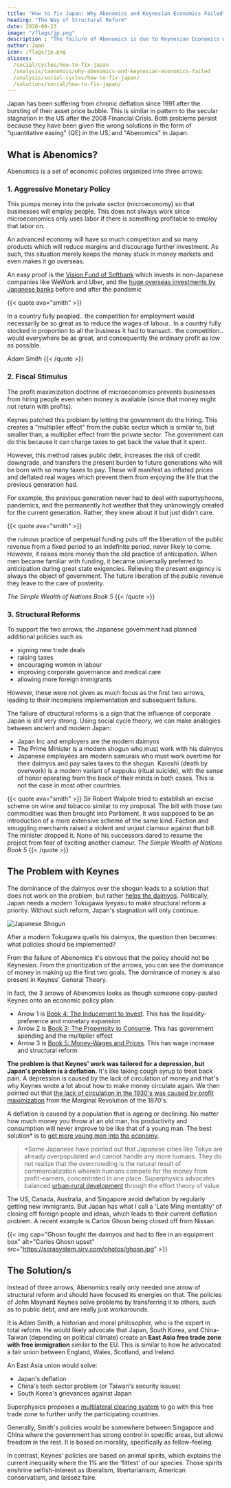 ```yaml
---
title: "How to fix Japan: Why Abenomics and Keynesian Economics Failed"
heading: "The Way of Structural Reform"
date: 2020-09-23
image: "/flags/jp.png"
description : "The failure of Abenomics is due to Keynesian Economics which is flawed to begin with"
author: Juan
icon: /flags/jp.png
aliases:
  /social/cycles/how-to-fix-japan
  /analysis/taonomics/why-abenomics-and-keynesian-economics-failed
  /analysis/social-cycles/how-to-fix-japan/
  /solutions/social/how-to-fix-japan/
---
```



Japan has been suffering from chronic deflation since 1991 after the bursting of their asset price bubble. This is similar in pattern to the secular stagnation in the US after the 2008 Financial Crisis. Both problems persist because they have been given the wrong solutions in the form of "quantitative easing" (QE) in the US, and "Abenomics" in Japan.


## What is Abenomics?

Abenomics is a set of economic policies organized into three arrows:

### 1. Aggressive Monetary Policy

This pumps money into the private sector (microeconomy) so that businesses will employ people. This does not always work since microeconomics only uses labor if there is something profitable to employ that labor on. 

An advanced economy will have so much competition and so many products which will reduce margins and discourage further investment. As such, this situation merely keeps the money stuck in money markets and even makes it go overseas. 

An easy proof is the [Vision Fund of Softbank](/social/economics/last-capitalist) which invests in non-Japanese companies like WeWork and Uber, and the [huge overseas investments by Japanese banks](https://www.japantimes.co.jp/news/2020/06/18/business/economy-business/banks-overseas-investments/) before and after the pandemic

{{< quote ava="smith" >}}
<p>In a country fully peopled.. the competition for employment would necessarily be so great as to reduce the wages of labour.. In a country fully stocked in proportion to all the business it had to transact.. the competition.. would everywhere be as great, and consequently the ordinary profit as low as possible.</p>
<cite>Adam Smith</cite>
{{< /quote >}}



### 2. Fiscal Stimulus

The profit maximization doctrine of microeconomics prevents businesses from hiring people even when money is available (since that money might not return with profits). 

Keynes patched this problem by letting the government do the hiring. This creates a "multiplier effect" from the public sector which is similar to, but smaller than, a multiplier effect from the private sector. The government can do this because it can charge taxes to get back the value that it spent. 

However, this method raises public debt, increases the risk of credit downgrade, and transfers the present burden to future generations who will be born with so many taxes to pay. These will manifest as inflated prices and deflated real wages which prevent them from enjoying the life that the previous generation had. 

For example, the previous generation never had to deal with supertyphoons, pandemics, and the permanently hot weather that they unknowingly created for the current generation. Rather, they knew about it but just didn't care.

{{< quote ava="smith" >}}
<p>the ruinous practice of perpetual funding puts off the liberation of the public revenue from a fixed period to an indefinite period, never likely to come. However, it raises more money than the old practice of anticipation. When men became familiar with funding, it became universally preferred to anticipation during great state exigencies. Relieving the present exigency is always the object of government. The future liberation of the public revenue they leave to the care of posterity.</p>
<cite>The Simple Wealth of Nations Book 5</cite>
{{< /quote >}}



### 3. Structural Reforms

To support the two arrows, the Japanese government had planned additional policies such as:
- signing new trade deals
- raising taxes
- encouraging women in labour
- improving corporate governance and medical care
- allowing more foreign immigrants

However, these were not given as much focus as the first two arrows, leading to their incomplete implementation and subsequent failure.

The failure of structural reforms is a sign that the influence of corporate Japan is still very strong. Using social cycle theory, we can make analogies between ancient and modern Japan:

- Japan Inc and employers are the modern daimyos
- The Prime Minister is a modern shogun who must work with his daimyos
- Japanese employees are modern samurais who must work overtime for their daimyos and pay sales taxes to the shogun. Karoshi (death by overwork) is a modern variant of seppuku (ritual suicide), with the sense of honor operating from the back of their minds in both cases. This is not the case in most other countries.


{{< quote ava="smith" >}}
Sir Robert Walpole tried to establish an excise scheme on wine and tobacco similar to my proposal. The bill with those two commodities was then brought into Parliament. It was supposed to be an introduction of a more extensive scheme of the same kind. Faction and smuggling merchants raised a violent and unjust clamour against that bill. The minister dropped it. None of his successors dared to resume the project from fear of exciting another clamour.
<cite>The Simple Wealth of Nations Book 5</cite>
{{< /quote >}}


## The Problem with Keynes

The dominance of the daimyos over the shogun leads to a solution that does not work on the problem, but rather [helps the daimyos](https://www.bloomberg.com/opinion/articles/2017-10-12/japan-inc-scandals-build-a-case-for-corporate-reform). Politically, Japan needs a modern Tokugawa Iyeyasu to make structural reform a priority. Without such reform, Japan's stagnation will only continue.

![Japanese Shogun](https://sorasystem.sirv.com/graphics/daimyo.jpg)

After a modern Tokugawa quells his daimyos, the question then becomes: what policies should be implemented? 

From the failure of Abenomics it's obvious that the policy should not be Keynesian. From the prioritization of the arrows, you can see the dominance of money in making up the first two goals. The dominance of money is also present in Keynes' General Theory. 

In fact, the 3 arrows of Abenomics looks as though someone copy-pasted Keynes onto an economic policy plan:

- Arrow 1 is [Book 4: The Inducement to Invest](/research/keynes/general-theory/chapter-15). This has the liquidity-preference and monetary expansion
- Arrow 2 is [Book 3: The Propensity to Consume](/research/keynes/general-theory/chapter-08). This has government spending and the multiplier effect
- Arrow 3 is [Book 5: Money-Wages and Prices](/research/keynes/general-theory/chapter-20). This has wage increase and structural reform

<!-- ![](https://sorasystem.sirv.com/graphics/samurai.jpg) -->

**The problem is that Keynes' work was tailored for a depression, but Japan's problem is a deflation.** It's like taking cough syrup to treat back pain. A depression is caused by the lack of circulation of money and that's why Keynes wrote a lot about how to make money circulate again. We then pointed out that [the lack of circulation in the 1930's was caused by profit maximization](/social/economics/why-qe-failed/) from the Marginal Revolution of the 1870's. 

A deflation is caused by a population that is ageing or declining. No matter how much money you throw at an old man, his productivity and consumption will never improve to be like that of a young man. The best solution* is to [get more young men into the economy](https://www.japantimes.co.jp/news/2014/05/18/national/success-abenomics-hinges-immigration-policy/).

> *Some Japanese have pointed out that Japanese cities like Tokyo are already overpopulated and cannot handle any more humans. They do not realize that the overcrowding is the natural result of commercialization wherein humans compete for the money from profit-earners, concentrated in one place. Superphysics advocates balanced [urban-rural development](/social/economics/principles/development) through the effort theory of value 

<!-- That is why  fail to point out that the historical solution was free movement, such as the Japanese to emigrating to Brazil in the 19th century.   -->

The US, Canada, Australia, and Singapore avoid deflation by regularly getting new immigrants. But Japan has what I call a 'Late Ming mentality' of closing off foreign people and ideas, which leads to their current deflation problem. A recent example is Carlos Ghosn being closed off from Nissan.

{{< img cap="Ghosn fought the daimyos and had to flee in an equipment box" alt="Carlos Ghosn upset" src="https://sorasystem.sirv.com/photos/ghosn.jpg" >}}


## The Solution/s

Instead of three arrows, Abenomics really only needed one arrow of structural reform and should have focused its energies on that. The policies of John Maynard Keynes solve problems by transferring it to others, such as to public debt, and are really just workarounds. 

It is Adam Smith, a historian and moral philosopher, who is the expert in total reform. He would likely advocate that Japan, South Korea, and China-Taiwan (depending on political climate) create an **East Asia free trade zone with free immigration** similar to the EU. This is similar to how he advocated a fair union between England, Wales, Scotland, and Ireland. 

An East Asia union would solve:
- Japan's deflation
- China's tech sector problem (or Taiwan's security issues)
- South Korea's grievances against Japan 

<!-- by putting them as equals, all with one policy. --> 

Superphysics proposes a [multilateral clearing system](/research/schumacher/pool-clearing) to go with this free trade zone to further unify the participating countries.

Generally, Smith's policies would be somewhere between Singapore and China where the government has strong control in specific areas, but allows freedom in the rest. It is based on morality, specifically as fellow-feeling.  

In contrast, Keynes' policies are based on animal spirits, which explains the current inequality where the 1% are the 'fittest' of our species. Those spirits enshrine selfish-interest as liberalism, libertarianism, American conservatism, and laissez faire.
